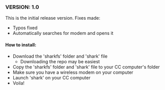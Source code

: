 ### VERSION: 1.0
This is the initial release version.
Fixes made:
- Typos fixed
- Automatically searches for modem and opens it

#### How to install:
- Download the 'sharkfs' folder and 'shark' file
  - Downloading the repo may be easiest
- Copy the 'sharkfs' folder and 'shark' file to your CC computer's folder
- Make sure you have a wireless modem on your computer
- Launch 'shark' on your CC computer
- Voila!

